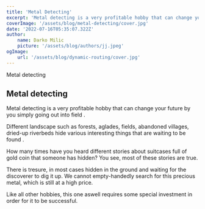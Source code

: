 ```yaml
---
title: 'Metal Detecting'
excerpt: 'Metal detecting is a very profitable hobby that can change your future by you simply going out into field .'
coverImage: '/assets/blog/metal-detecting/cover.jpg'
date: '2022-07-16T05:35:07.322Z'
author:
    name: Darko Milic
    picture: '/assets/blog/authors/jj.jpeg'
ogImage:
    url: '/assets/blog/dynamic-routing/cover.jpg'
---
```


Metal detecting

## Metal detecting

Metal detecting is a very profitable hobby that can change your future by you simply going out into field .

Different landscape such as forests, aglades, fields, abandoned villages, dried-up riverbeds hide various interesting things that are waiting to be found .

How many times have you heard different stories about suitcases full of gold coin that someone has hidden? You see, most of these stories are true.

There is tresure, in most cases hidden in the ground and waiting for the discoverer to dig it up.
We cannot empty-handedly search for this precious metal, which is still at a high price.

Like all other hobbies, this one aswell requires some special investment in order for it to be successful.
